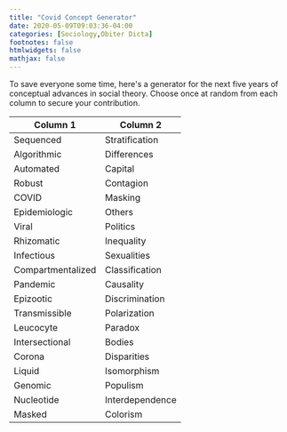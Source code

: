 ```yaml
---
title: "Covid Concept Generator"
date: 2020-05-09T09:03:36-04:00
categories: [Sociology,Obiter Dicta]
footnotes: false
htmlwidgets: false
mathjax: false
---
```



To save everyone some time, here's a generator for the next five years of conceptual advances in social theory. Choose once at random from each column to secure your contribution.

|  Column 1            | Column 2         |
|  ------------------- | -----------------|
|  Sequenced           | Stratification   |
|  Algorithmic         | Differences      |
|  Automated           | Capital|
|  Robust              | Contagion|
|  COVID               | Masking|
|  Epidemiologic       | Others|
|  Viral               | Politics|
|  Rhizomatic          | Inequality|
|  Infectious          | Sexualities|
|  Compartmentalized   | Classification|
|  Pandemic            | Causality|
|  Epizootic           | Discrimination|
|  Transmissible       | Polarization|
|  Leucocyte           | Paradox|
|  Intersectional      | Bodies|
|  Corona              | Disparities|
|  Liquid              | Isomorphism|
|  Genomic             | Populism|
|  Nucleotide          | Interdependence|
|  Masked              | Colorism|
